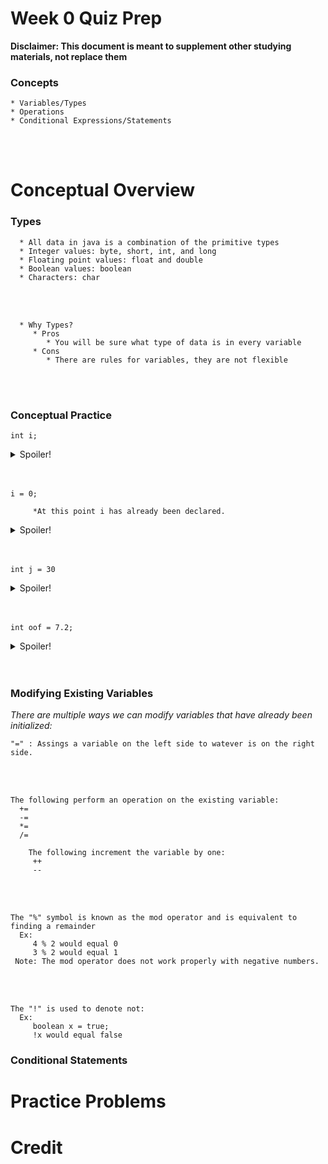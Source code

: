 # Week 0 Quiz Prep

**Disclaimer: This document is meant to supplement other studying materials, not replace them**
### Concepts
    * Variables/Types
    * Operations
    * Conditional Expressions/Statements
   <br></br>
   

# Conceptual Overview

### Types
      * All data in java is a combination of the primitive types
      * Integer values: byte, short, int, and long
      * Floating point values: float and double
      * Boolean values: boolean
      * Characters: char
   <br></br>

      * Why Types?
         * Pros
            * You will be sure what type of data is in every variable
         * Cons
            * There are rules for variables, they are not flexible
        
   <br></br>

### Conceptual Practice
    int i;
   <details>
   <summary>Spoiler!</summary>
   
         Declaring a variable of type int with the name i.
   </details>
      <br></br>


    i = 0;
   
         *At this point i has already been declared.
    
   <details>
   <summary>Spoiler!</summary>
       
         Setting a variable of type integer equal to 0.
   </details>
      <br></br>

   
    int j = 30
   <details>
   <summary>Spoiler!</summary>
   
         Did you notice the missing semi-colon? The program will crash and burn.
   </details>
      <br></br>

    
    int oof = 7.2;
   <details>
   <summary>Spoiler!</summary>
      
         We have declared a variable of type int. However we have set it equal to 7.2. 
         Unlike doubles an int is not capabale of having decimals. So it will be equal to 7.
   </details>
   <br></br>
   
   ### Modifying Existing Variables
   *There are multiple ways we can modify variables that have already been initialized:*
   
    "=" : Assings a variable on the left side to watever is on the right side. 
   <br></br>
   
    The following perform an operation on the existing variable:
      +=
      -=
      *=
      /=
      
        The following increment the variable by one:
         ++
         --
   <br></br>
   
    The "%" symbol is known as the mod operator and is equivalent to finding a remainder
      Ex:
         4 % 2 would equal 0
         3 % 2 would equal 1
     Note: The mod operator does not work properly with negative numbers.
       
  <br></br>
   
    The "!" is used to denote not:
      Ex:
         boolean x = true;
         !x would equal false
   

   
   ### Conditional Statements
   
   # Practice Problems
   
   # Credit
   
   
